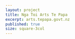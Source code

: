 ```yaml
---
layout: project
title: Nga Toi Arts Te Papa
excerpt: arts.tepapa.govt.nz
published: true
size: square-3col
---
```


<script type="application/json" class="data">
{
	"size": "square-3col",
	"images": [{
		"src": "/assets/img/arts-te-papa/landscape-4col.homepage.jpg",
		"size": "landscape-4col"
	},{
		"src": "/assets/img/arts-te-papa/landscape-4col.objects.jpg",
		"size": "landscape-4col.objects"
	},{
		"src": "/assets/img/arts-te-papa/lanscape-3col.exhibition.jpg",
		"size": "lanscape-3col"
	},{
		"src": "/assets/img/arts-te-papa/portrait-3col.article.jpg",
		"size": "portrait-3col"
	},{
		"src": "/assets/img/arts-te-papa/portrait-3col.homepage.jpg",
		"size": "portrait-3col"
	},{
		"src": "/assets/img/arts-te-papa/square-2col.image-caption.jpg",
		"size": "square-2col"
	},{
		"src": "/assets/img/arts-te-papa/square-2col.object-title.jpg",
		"size": "square-2col"
	},{
		"src": "/assets/img/arts-te-papa/square-3col.art-news.jpg",
		"size": "square-3col"
	},{
		"src": "/assets/img/arts-te-papa/square-3col.exhibition.jpg",
		"size": "square-3col"
	},{
		"src": "/assets/img/arts-te-papa/square-3col.object-2.jpg",
		"size": "square-3col"
	},{
		"src": "/assets/img/arts-te-papa/square-3col.object.jpg",
		"size": "square-3col"
	}]
}
</script>